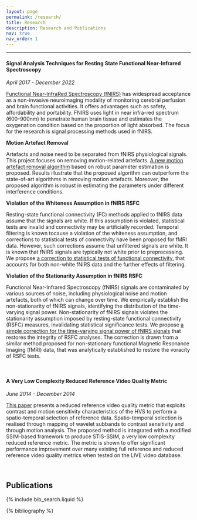 ```yaml
---
layout: page
permalink: /research/
title: Research
description: Research and Publications
nav: true
nav_order: 1
---
```


***

#### Signal Analysis Techniques for Resting State Functional Near-Infrared Spectroscopy

*April 2017 - December 2022*

[Functional Near-InfraRed Spectroscopy (fNIRS)](https://en.wikipedia.org/wiki/Functional_near-infrared_spectroscopy) has widespread acceptance as a non-invasive neuroimaging modality of monitoring cerebral perfusion and brain functional activities. It offers advantages such as safety, affordability and portability. FNIRS uses light in near infra-red spectrum (600-900nm) to penetrate human brain tissue and estimates the oxygenation condition based on the proportion of light absorbed. The focus for the research is signal processing methods used in fNIRS.

**Motion Artefact Removal**

Artefacts and noise need to be separated from fNIRS physiological signals. This project focuses on removing motion-related artefacts. [A new motion artefact removal algorithm](https://github.com/mengmwang/FNIRS-MAR) based on robust parameter estimation is proposed. Results illustrate that the proposed algorithm can outperform the state-of-art algorithms in removing motion artefacts. Moreover, the proposed algorithm is robust in estimating the parameters under different interference conditions.

**Violation of the Whiteness Assumption in fNIRS RSFC**

Resting-state functional connectivity (FC) methods applied to fNIRS data assume that the signals are white. If this assumption is violated, statistical tests are invalid and connectivity may be artificially recorded. Temporal filtering is known tocause a violation of the whiteness assumption, and corrections to statistical tests of connectivity have been proposed for fMRI data. However, such corrections assume that unfiltered signals are white. It is known that fNIRS signals are typically not white prior to preprocessing. We propose [a correction to statistical tests of functional connectivity](https://github.com/mengmwang/FNIRS-RSFC), that accounts for both non-white fNIRS data and the further effects of filtering.

**Violation of the Stationarity Assumption in fNIRS RSFC**

Functional Near-Infrared Spectroscopy (fNIRS) signals are contaminated by various sources of noise, including physiological noise and motion artefacts, both of which can change over time. We empirically establish the non-stationarity of fNIRS signals, identifying the distribution of the time-varying signal power. Non-stationarity of fNIRS signals violates the stationarity assumption imposed by resting-state functional connectivity (RSFC) measures, invalidating statistical significance tests. We propose [a simple correction for the time-varying signal power of fNIRS signals](https://github.com/mengmwang/FNIRS-RSFC) that restores the integrity of RSFC analyses. The correction is drawn from a similar method proposed for non-stationary functional Magnetic Resonance Imaging (fMRI) data, that was analytically established to restore the voracity of RSFC tests.

<br>

#### A Very Low Complexity Reduced Reference Video Quality Metric

*June 2014 - December 2014*

[This paper](../assets/pdf/WANG_ICIP2015_Paper.pdf) presents a reduced reference video quality metric that exploits contrast and motion sensitivity characteristics of the HVS to perform a spatio-temporal selection of reference data. Spatio-temporal selection is realised through mapping of wavelet subbands to contrast sensitivity and through motion analysis. The proposed method is integrated with a modified SSIM-based framework to produce STIS-SSIM, a very low complexity reduced reference metric. The metric is shown to offer significant performance improvement over many existing full reference and reduced reference video quality metrics when tested on the LIVE video database.

<br>

<!-- _pages/publications.md -->
## Publications

{% include bib_search.liquid %}

<div class="publications">

{% bibliography %}

</div> 
